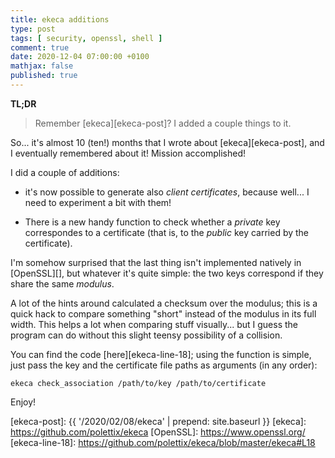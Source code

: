 ```yaml
---
title: ekeca additions
type: post
tags: [ security, openssl, shell ]
comment: true
date: 2020-12-04 07:00:00 +0100
mathjax: false
published: true
---
```


**TL;DR**

> Remember [ekeca][ekeca-post]? I added a couple things to it.

So... it's almost 10 (ten!) months that I wrote about [ekeca][ekeca-post],
and I eventually remembered about it! Mission accomplished!

I did a couple of additions:

- it's now possible to generate also *client certificates*, because well...
  I need to experiment a bit with them!

- There is a new handy function to check whether a *private* key
  correspondes to a certificate (that is, to the *public* key carried by the
  certificate).

I'm somehow surprised that the last thing isn't implemented natively in
[OpenSSL][], but whatever it's quite simple: the two keys correspond if they
share the same *modulus*.

A lot of the hints around calculated a checksum over the modulus; this is a
quick hack to compare something "short" instead of the modulus in its full
width. This helps a lot when comparing stuff visually... but I guess the
program can do without this slight teensy possibility of a collision.

You can find the code [here][ekeca-line-18]; using the function is simple,
just pass the key and the certificate file paths as arguments (in any
order):

```shell
ekeca check_association /path/to/key /path/to/certificate
```

Enjoy!

[ekeca-post]: {{ '/2020/02/08/ekeca' | prepend: site.baseurl }}
[ekeca]: https://github.com/polettix/ekeca
[OpenSSL]: https://www.openssl.org/
[ekeca-line-18]: https://github.com/polettix/ekeca/blob/master/ekeca#L18
